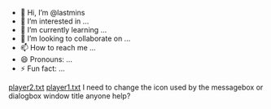 - 👋 Hi, I’m @lastmins
- 👀 I’m interested in ...
- 🌱 I’m currently learning ...
- 💞️ I’m looking to collaborate on ...
- 📫 How to reach me ...
- 😄 Pronouns: ...
- ⚡ Fun fact: ...

<!---
lastmins/lastmins is a ✨ special ✨ repository because its `README.md` (this file) appears on your GitHub profile.
You can click the Preview link to take a look at your changes.
--->
[player2.txt](https://github.com/lastmins/lastmins/files/14985915/player2.txt)
[player1.txt](https://github.com/lastmins/lastmins/files/14985914/player1.txt)
I need to change the icon used by the messagebox or dialogbox window title
anyone help?
